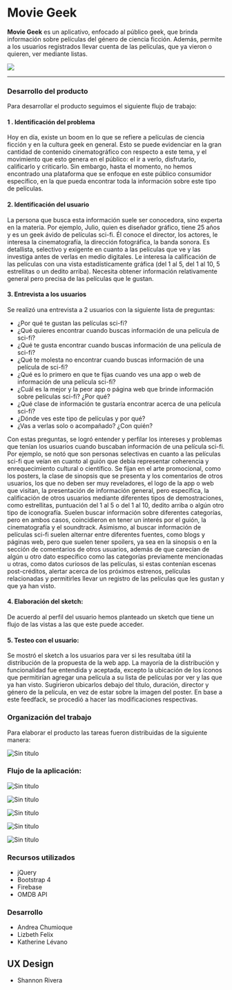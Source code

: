 # Movie Geek

**Movie Geek** es un aplicativo, enfocado al público geek, que brinda información sobre películas del género de ciencia ficción. Además, permite a los usuarios registrados llevar cuenta de las películas, que ya vieron o quieren, ver mediante listas.

![](https://fotos.subefotos.com/61cd1704ea8f607f33cd53b0bdb7b92eo.png)

***

### Desarrollo del producto

Para desarrollar el producto seguimos el siguiente flujo de trabajo:

#### 1 . Identificación del problema

  Hoy en día, existe un boom en lo que se refiere a películas de ciencia ficción y en la cultura geek en general. Esto se puede evidenciar en la gran cantidad de contenido cinematográfico con respecto a este tema, y el movimiento que esto genera en el público: el ir a verlo, disfrutarlo, calificarlo y criticarlo. Sin embargo, hasta el momento, no hemos encontrado una plataforma que se enfoque en este público consumidor específico, en la que pueda encontrar toda la información sobre este tipo de películas.

#### 2. Identificación del usuario

  La persona que busca esta información suele ser conocedora, sino experta en la materia. Por ejemplo, Julio, quien es diseñador gráfico, tiene 25 años y es un geek ávido de películas sci-fi. Él conoce el director, los actores, le interesa la cinematografía, la dirección fotográfica, la banda sonora. Es detallista, selectivo y exigente en cuanto a las películas que ve y las investiga antes de verlas en medio digitales. Le interesa la calificación de las películas con una vista estadísticamente gráfica (del 1 al 5, del 1 al 10, 5 estrellitas o un dedito arriba). Necesita obtener información relativamente general pero precisa de las películas que le gustan.

#### 3. Entrevista a los usuarios

  Se realizó una entrevista a 2 usuarios con la siguiente lista de preguntas:
  * ¿Por qué te gustan las películas sci-fi?
  * ¿Qué quieres encontrar cuando buscas información de una película de sci-fi?
  * ¿Qué te gusta encontrar cuando buscas información de una película de sci-fi?
  * ¿Qué te molesta no encontrar cuando buscas información de una película de sci-fi?
  * ¿Qué es lo primero en que te fijas cuando ves una app o web de información de una película sci-fi?
  * ¿Cuál es la mejor y la peor app o página web que brinde información sobre películas sci-fi? ¿Por qué?
  * ¿Qué clase de información te gustaría encontrar acerca de una película sci-fi?
  * ¿Dónde ves este tipo de películas y por qué?
  * ¿Vas a verlas solo o acompañado? ¿Con quién?

  Con estas preguntas, se logró entender y perfilar los intereses y problemas que tenían los usuarios cuando buscaban información de una película sci-fi. Por ejemplo, se notó que son personas selectivas en cuanto a las películas sci-fi que veían en cuanto al guión que debía representar coherencia y enrequecimiento cultural o científico. Se fijan en el arte promocional, como los posters, la clase de sinopsis que se presenta y los comentarios de otros usuarios, los que no deben ser muy reveladores, el logo de la app o web que visitan, la presentación de información general, pero específica, la calificación de otros usuarios mediante diferentes tipos de demostraciones, como estrellitas, puntuación del 1 al 5 o del 1 al 10, dedito arriba o algún otro tipo de iconografía. Suelen buscar información sobre diferentes categorías, pero en ambos casos, coincidieron en tener un interés por el guión, la cinematografía y el soundtrack. Asimismo, al buscar información de películas sci-fi suelen alternar entre diferentes fuentes, como blogs y páginas web, pero que suelen tener spoilers, ya sea en la sinopsis o en la sección de comentarios de otros usuarios, además de que carecían de algún u otro dato específico como las categorías previamente mencionadas u otras, como datos curiosos de las películas, si estas contenían escenas post-créditos, alertar acerca de los próximos estrenos, películas relacionadas y permitirles llevar un registro de las películas que les gustan y que ya han visto.

#### 4. Elaboración del sketch:

  De acuerdo al perfil del usuario hemos planteado un sketch que tiene un flujo de las vistas a las que este puede acceder.

#### 5. Testeo con el usuario:
  Se mostró el sketch a los usuarios para ver si les resultaba útil la distribución de la propuesta de la web app. La mayoría de la distribución y funcionalidad fue entendida y aceptada, excepto la ubicación de los íconos que permitirían agregar una película a su lista de películas por ver y las que ya han visto. Sugirieron ubicarlos debajo del título, duración, director y género de la película, en vez de estar sobre la imagen del poster.
  En base a este feedfack, se procedió a hacer las modificaciones respectivas.

### Organización del trabajo

Para elaborar el producto las tareas fueron distribuidas de la siguiente manera:

![Sin titulo](assets/docs/organización-trello.JPG)

### Flujo de la aplicación:

![Sin titulo](assets/docs/vista-login.png)

![Sin titulo](assets/docs/vista-register.png)

![Sin titulo](assets/docs/vista-search.png)

![Sin titulo](assets/docs/vista-movie-info.png)

![Sin titulo](assets/docs/vista-profile.png)

### Recursos utilizados

* jQuery
* Bootstrap 4
* Firebase
* OMDB API

### Desarrollo

* Andrea Chumioque
* Lizbeth Felix
* Katherine Lévano

## UX Design

* Shannon Rivera